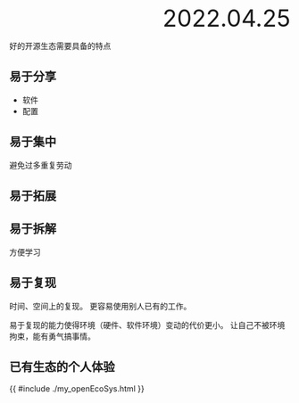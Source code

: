 <div style="text-align:right; font-size:3em;">2022.04.25</div>

好的开源生态需要具备的特点

## 易于分享

* 软件
* 配置

## 易于集中

避免过多重复劳动

## 易于拓展

## 易于拆解

方便学习

## 易于复现

时间、空间上的复现。
更容易使用别人已有的工作。

易于复现的能力使得环境（硬件、软件环境）变动的代价更小。
让自己不被环境拘束，能有勇气搞事情。

## 已有生态的个人体验

{{ #include ./my_openEcoSys.html }}
